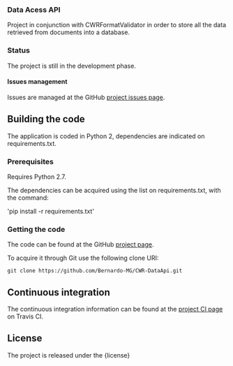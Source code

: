 ### Data Acess API

Project in conjunction with CWRFormatValidator in order to store all the data retrieved from documents into a database.

### Status
The project is still in the development phase.

#### Issues management
Issues are managed at the GitHub [project issues page][].

## Building the code
The application is coded in Python 2, dependencies are indicated on requirements.txt.

### Prerequisites
Requires Python 2.7.

The dependencies can be acquired using the list on requirements.txt, with the command:

'pip install -r requirements.txt'

### Getting the code
The code can be found at the GitHub [project page][].

To acquire it through Git use the following clone URI:

`git clone https://github.com/Bernardo-MG/CWR-DataApi.git`

## Continuous integration
The continuous integration information can be found at the [project CI page][] on Travis CI.

## License
The project is released under the {license}

[project page]: https://github.com/Bernardo-MG/CWR-DataApi
[project issues page]: https://
[project CI page]: https://travis-ci.org/Bernardo-MG/CWR-DataApi
